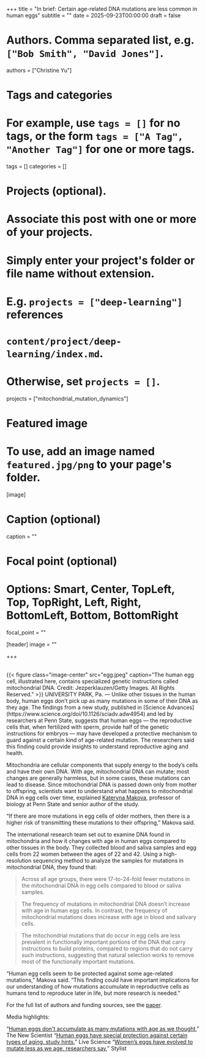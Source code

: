 +++
title = "In brief: Certain age-related DNA mutations are less common in human eggs"
subtitle = ""
date = 2025-09-23T00:00:00
draft = false

# Authors. Comma separated list, e.g. `["Bob Smith", "David Jones"]`.
authors = ["Christine Yu"]

# Tags and categories
# For example, use `tags = []` for no tags, or the form `tags = ["A Tag", "Another Tag"]` for one or more tags.
tags = []
categories = []

# Projects (optional).
#   Associate this post with one or more of your projects.
#   Simply enter your project's folder or file name without extension.
#   E.g. `projects = ["deep-learning"]` references 
#   `content/project/deep-learning/index.md`.
#   Otherwise, set `projects = []`.
projects = ["mitochondrial_mutation_dynamics"]

# Featured image
# To use, add an image named `featured.jpg/png` to your page's folder. 
[image]
  # Caption (optional)
  caption = ""

  # Focal point (optional)
  # Options: Smart, Center, TopLeft, Top, TopRight, Left, Right, BottomLeft, Bottom, BottomRight
  focal_point = ""


[header]
  image = ""

+++


<br>
{{< figure
      class="image-center"
      src="egg.jpeg"
      caption="The human egg cell, illustrated here, contains specialized genetic instructions called mitochondrial DNA.  Credit: Jezperklauzen/Getty Images. All Rights Reserved."
>}}
UNIVERSITY PARK, Pa. — Unlike other tissues in the human body, human eggs don’t pick up as many mutations in some of their DNA as they age. The findings from a new study, published in [Science Advances](https://www.science.org/doi/10.1126/sciadv.adw4954) and led by researchers at Penn State, suggests that human eggs — the reproductive cells that, when fertilized with sperm, provide half of the genetic instructions for embryos — may have developed a protective mechanism to guard against a certain kind of age-related mutation. The researchers said this finding could provide insights to understand reproductive aging and health.

Mitochondria are cellular components that supply energy to the body’s cells and have their own DNA. With age, mitochondrial DNA can mutate; most changes are generally harmless, but in some cases, these mutations can lead to disease. Since mitochondrial DNA is passed down only from mother to offspring, scientists want to understand what happens to mitochondrial DNA in egg cells over time, explained [Kateryna Makova](https://science.psu.edu/bio/people/kdm16), professor of biology at Penn State and senior author of the study.

“If there are more mutations in egg cells of older mothers, then there is a higher risk of transmitting these mutations to their offspring,” Makova said.

The international research team set out to examine DNA found in mitochondria and how it changes with age in human eggs compared to other tissues in the body. They collected blood and saliva samples and egg cells from 22 women between the ages of 22 and 42. Using a high-resolution sequencing method to analyze the samples for mutations in mitochondrial DNA, they found that:

>Across all age groups, there were 17-to-24-fold fewer mutations in the mitochondrial DNA in egg cells compared to blood or saliva samples.

>The frequency of mutations in mitochondrial DNA doesn’t increase with age in human egg cells. In contrast, the frequency of mitochondrial mutations does increase with age in blood and salivary cells.

>The mitochondrial mutations that do occur in egg cells are less prevalent in functionally important portions of the DNA that carry instructions to build proteins, compared to regions that do not carry such instructions, suggesting that natural selection works to remove most of the functionally important mutations.

“Human egg cells seem to be protected against some age-related mutations,” Makova said. “This finding could have important implications for our understanding of how mutations accumulate in reproductive cells as humans tend to reproduce later in life, but more research is needed.”

For the full list of authors and funding sources, see the [paper](https://www.science.org/doi/10.1126/sciadv.adw4954).

Media highlights:

“[Human eggs don't accumulate as many mutations with age as we thought](https://www.newscientist.com/article/2491490-human-eggs-dont-accumulate-as-many-mutations-with-age-as-we-thought/),” The New Scientist
“[Human eggs have special protection against certain types of aging, study hints](https://www.livescience.com/health/genetics/human-eggs-have-special-protection-against-certain-types-of-aging-study-hints),” Live Science
“[Women’s eggs have evolved to mutate less as we age, researchers say](https://www.stylist.co.uk/health/women/womens-eggs-ageing-less-mitochondrial-mutations/1010860),” Stylist

